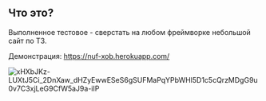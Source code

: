 ## Что это?

Выполненное тестовое - сверстать на любом фреймворке небольшой сайт по ТЗ.

Демонстрация: https://nuf-xob.herokuapp.com/


![xHXbJKz-LUXtJ5Ci_2DnXaw_dHZyEwwESeS6gSUFMaPqYPbWHl5D1c5cQrzMDgG9u0v7C3xjLeG9CfW5aJ9a-iIP](https://user-images.githubusercontent.com/31541586/183673561-dfc2e8da-b0ea-43ab-a3b4-450f21253cf9.jpg)
